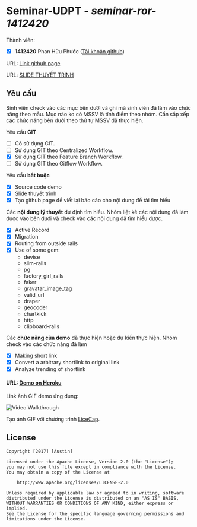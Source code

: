 # Seminar-UDPT - *seminar-ror-1412420*

Thành viên:
* [x] **1412420** Phan Hữu Phước ([Tài khoản github](https://github.com/Huuphuoc19))

URL: [Link github page](https://udpt-2017.github.io/seminar-ror-1412420/index.md)

URL: [SLIDE THUYẾT TRÌNH](http://prezi.com/mhnnq6vilxpf/?utm_campaign=share&utm_medium=copy&rc=ex0share)

## Yêu cầu

Sinh viên check vào các mục bên dưới và ghi mã sinh viên đã làm vào chức năng theo mẫu. Mục nào ko có MSSV là tính điểm theo nhóm. Cần sắp xếp các chức năng bên dưới theo thứ tự MSSV đã thực hiện.

Yêu cầu **GIT**
* [ ] Có sử dụng GIT.
* [ ] Sử dụng GIT theo Centralized Workflow.
* [x] Sử dụng GIT theo Feature Branch Workflow.
* [ ] Sử dụng GIT theo Gitflow Workflow.

Yêu cầu **bắt buộc**
* [x] Source code demo
* [x] Slide thuyết trình
* [x] Tạo github page để viết lại báo cáo cho nội dung đề tài tìm hiểu

Các **nội dung lý thuyết** dự định tìm hiểu. Nhóm liệt kê các nội dung đã làm được vào bên dưới và check vào các nội dung đã tìm hiểu được.
* [x] Active Record
* [x] Migration
* [x] Routing from outside rails
* [x] Use of some gem:
    * devise
    * slim-rails
    * pg
    * factory_girl_rails
    * faker
    * gravatar_image_tag
    * valid_url
    * draper
    * geocoder
    * chartkick
    * http
    * clipboard-rails

Các **chức năng của demo** đã thực hiện hoặc dự kiến thực hiện. Nhóm check vào các chức năng đã làm
* [x] Making short link
* [x] Convert a arbitrary shortlink to original link
* [x] Analyze trending of shortlink

#### URL: [Demo on Heroku](https://cryptic-temple-95973.herokuapp.com/)

Link ảnh GIF demo ứng dụng:

![Video Walkthrough](demo.gif)

Tạo ảnh GIF với chương trình [LiceCap](http://www.cockos.com/licecap/).


## License

    Copyright [2017] [Austin]

    Licensed under the Apache License, Version 2.0 (the "License");
    you may not use this file except in compliance with the License.
    You may obtain a copy of the License at

        http://www.apache.org/licenses/LICENSE-2.0

    Unless required by applicable law or agreed to in writing, software
    distributed under the License is distributed on an "AS IS" BASIS,
    WITHOUT WARRANTIES OR CONDITIONS OF ANY KIND, either express or implied.
    See the License for the specific language governing permissions and
    limitations under the License.
